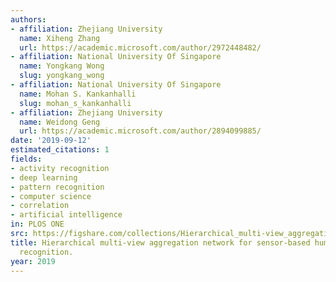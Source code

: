 ```yaml
---
authors:
- affiliation: Zhejiang University
  name: Xiheng Zhang
  url: https://academic.microsoft.com/author/2972448482/
- affiliation: National University Of Singapore
  name: Yongkang Wong
  slug: yongkang_wong
- affiliation: National University Of Singapore
  name: Mohan S. Kankanhalli
  slug: mohan_s_kankanhalli
- affiliation: Zhejiang University
  name: Weidong Geng
  url: https://academic.microsoft.com/author/2894099885/
date: '2019-09-12'
estimated_citations: 1
fields:
- activity recognition
- deep learning
- pattern recognition
- computer science
- correlation
- artificial intelligence
in: PLOS ONE
src: https://figshare.com/collections/Hierarchical_multi-view_aggregation_network_for_sensor-based_human_activity_recognition/4664333
title: Hierarchical multi-view aggregation network for sensor-based human activity
  recognition.
year: 2019
---
```


